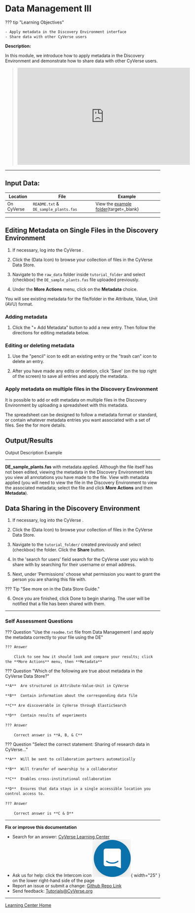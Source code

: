 # Data Management III

??? tip "Learning Objectives"

    - Apply metadata in the Discovery Environment interface
    - Share data with other CyVerse users

**Description:**

In this module, we introduce how to apply metadata in the Discovery Environment and demonstrate how to share data with other CyVerse users.

> <div class="video-container">
> <iframe width="560" height="315" src="https://www.youtube.com/embed/shqShSoTOW8" title="YouTube video player" frameborder="0" allow="accelerometer; autoplay; clipboard-write; encrypted-media; gyroscope; picture-in-picture" allowfullscreen></iframe>
> </div>

------------------------------------------------------------------------

## Input Data:

| Location | File | Example |
|--------|-------------|---------|
| On CyVerse | `README.txt` & `DE_sample_plants.fas` | View the [example folder](https://datacommons.cyverse.org/browse/iplant/home/shared/cyverse_training/cyverse_mooc){target=_blank} |                    

---------------------------------------------------------------

## Editing Metadata on Single Files in the Discovery Environment


1.  If necessary, log into the CyVerse .

2.  Click the (Data Icon) to browse your collection of files in the CyVerse Data Store.

3.  Navigate to the `raw_data` folder inside `tutorial_folder` and select (checkbox) the `DE_sample_plants.fas` file uploaded previously.

4.  Under the **More Actions** menu, click on the **Metadata** choice.

You will see existing metadata for the file/folder in the Attribute, Value, Unit (AVU) format.

### Adding metadata

1.  Click the "+ Add Metadata" button to add a new entry. Then follow the directions for editing metadata below.

### Editing or deleting metadata

1.  Use the "pencil" icon to edit an existing entry or the "trash can" icon to delete an entry.

2.  After you have made any edits or deletion, click 'Save' (on the top right of the screen) to save all entries and apply the metadata.

### Apply metadata on multiple files in the Discovery Environment

It is possible to add or edit metadata on multiple files in the Discovery Environment by uploading a spreadsheet with this metadata. 

The spreadsheet can be designed to follow a metadata format or standard, or contain whatever metadata entries you want associated with a set of files. See the for more details.

## Output/Results

  Output                                              Description                                                                                                                                                Example
  --------------------------------------------------- ---------------------------------------------------------------------------------------------------------------------------------------------------------- ---------------------------------------------------------------------------------------------------------------------------------------------------------------------------------------------
  **DE\_sample\_plants.fas** with metadata applied.   Although the file itself has not been edited, viewing the metadata in the Discovery Environment lets you view all annotations you have made to the file.   View with metadata applied (you will need to view the file in the Discovery Environment to view the associated metadata; select the file and click **More Actions** and then **Metadata**).

## Data Sharing in the Discovery Environment

1.  If necessary, log into the CyVerse .

2.  Click the (Data Icon) to browse your collection of files in the CyVerse Data Store.

3.  Navigate to the `tutorial_folder/` created previously and select (checkbox) the folder. Click the **Share** button.

4.  In the 'search for users' field search for the CyVerse user you wish to share with by searching for their username or email address.

5.  Next, under 'Permissions' choose what permission you want to grant the person you are sharing this file with.

??? Tip "See more on in the Data Store Guide."

6.  Once you are finished, click Done to begin sharing. The user will be notified that a file has been shared with them.

------------------------------------------------------------------------

### Self Assessment Questions

??? Question "Use the `readme.txt` file from Data Management I and apply the metadata correctly to your file using the DE"

    ??? Answer

        Click to see how it should look and compare your results; click the **More Actions** menu, then **Metadata**

??? Question "Which of the following are true about metadata in the CyVerse Data Store?"

    **A**  Are structured in Attribute-Value-Unit in CyVerse

    **B**  Contain information about the corresponding data file

    **C** Are discoverable in CyVerse through ElasticSearch

    **D**  Contain results of experiments

    ??? Answer
      
        Correct answer is **A, B, & C**


??? Question "Select the correct statement: Sharing of research data in CyVerse..."

    **A**  Will be sent to collaboration partners automatically
  
    **B**  Will transfer of ownership to a collaborator

    **C**  Enables cross-institutional collaboration

    **D**  Ensures that data stays in a single accessible location you control access to.

    ??? Answer

        Correct answer is **C & D**

-----------------------------------------------------------------------

**Fix or improve this documentation**

  - Search for an answer:
     [CyVerse Learning Center](https://learning.cyverse.org)
  - Ask us for help:
    click the Intercom icon ![Intercom](assets/intercom.png){ width="25" } on the lower right-hand side of the page
  - Report an issue or submit a change:
    [Github Repo Link](https://github.com/cyverse-learning-materials/)
  - Send feedback: <Tutorials@CyVerse.org>
  
------------------------------------------------------------------------

[Learning Center Home](http://learning.cyverse.org/)